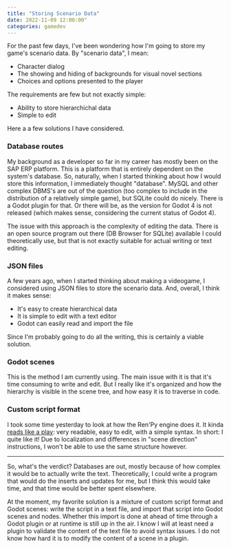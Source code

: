 ```yaml
---
title: "Storing Scenario Data"
date: 2022-11-09 12:00:00"
categories: gamedev
---
```

For the past few days, I've been wondering how I'm going to store my game's scenario data. By "scenario data", I mean:

- Character dialog
- The showing and hiding of backgrounds for visual novel sections
- Choices and options presented to the player

The requirements are few but not exactly simple:
- Ability to store hierarchichal data
- Simple to edit

Here a a few solutions I have considered.

### Database routes
My background as a developer so far in my career has mostly been on the SAP ERP platform. This is a platform that is entirely dependent on the system's database. So, naturally, when I started thinking about how I would store this information, I immediately thought "database". MySQL and other complex DBMS's are out of the question (too complex to include in the distribution of a relatively simple game), but SQLite could do nicely. There is a Godot plugin for that. Or there will be, as the version for Godot 4 is not released (which makes sense, considering the current status of Godot 4).

The issue with this approach is the complexity of editing the data. There is an open source program out there (DB Browser for SQLite) available I could theoretically use, but that is not exactly suitable for actual writing or text editing. 

### JSON files
A few years ago, when I started thinking about making a videogame, I considered using JSON files to store the scenario data. And, overall, I think it makes sense: 
- It's easy to create hierarchical data
- It is simple to edit with a text editor
- Godot can easily read and import the file

Since I'm probably going to do all the writing, this is certainly a viable solution. 

### Godot scenes
This is the method I am currently using. The main issue with it is that it's time consuming to write and edit. But I really like it's organized and how the hierarchy is visible in the scene tree, and how easy it is to traverse in code.

### Custom script format
I took some time yesterday to look at how the Ren'Py engine does it. It kinda [reads like a play](https://www.renpy.org/doc/html/thequestion.html#thequestion): very readable, easy to edit, with a simple syntax. In short: I quite like it! Due to localization and differences in "scene direction" instructions, I won't be able to use the same structure however.

***

So, what's the verdict? Databases are out, mostly because of how complex it would be to actually write the text. Theoretically, I could write a program that would do the inserts and updates for me, but I think this would take time, and that time would be better spent elsewhere. 

At the moment, my favorite solution is a mixture of custom script format and Godot scenes: write the script in a text file, and import that script into Godot scenes and nodes. Whether this import is done at ahead of time through a Godot plugin or at runtime is still up in the air. I know I will at least need a plugin to validate the content of the text file to avoid syntax issues. I do not know how hard it is to modify the content of a scene in a plugin.